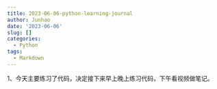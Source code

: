 ```yaml
---
title: 2023-06-06-python-learning-journal
author: Junhao
date: '2023-06-06'
slug: []
categories:
  - Python
tags:
  - Markdown
---
```

  1、今天主要练习了代码，决定接下来早上晚上练习代码，下午看视频做笔记。